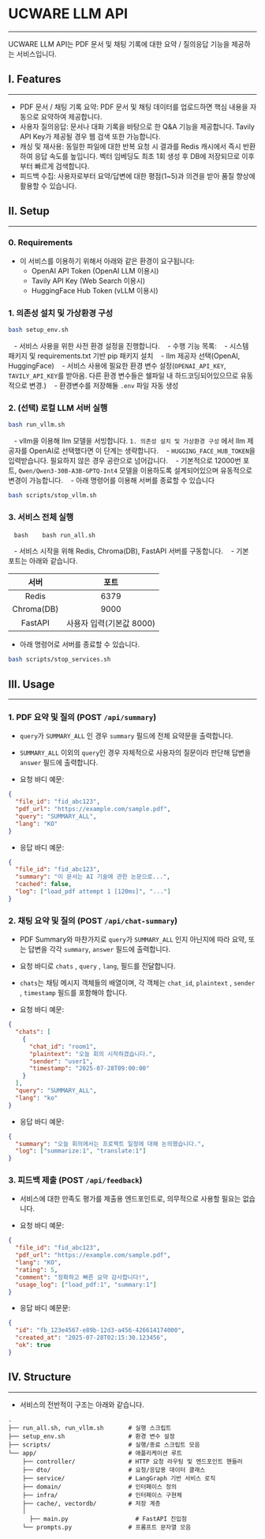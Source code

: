 
# UCWARE LLM API  
___
UCWARE LLM API는 PDF 문서 및 채팅 기록에 대한 요약 / 질의응답 기능을 제공하는 서비스입니다.

## I. Features
___
- PDF 문서 / 채팅 기록 요약: PDF 문서 및 채팅 데이터를 업로드하면 핵심 내용을 자동으로 요약하여 제공합니다.
- 사용자 질의응답: 문서나 대화 기록을 바탕으로 한 Q&A 기능을 제공합니다. Tavily API Key가 제공될 경우 웹 검색 또한 가능합니다.
- 캐싱 및 재사용: 동일한 파일에 대한 반복 요청 시 결과를 Redis 캐시에서 즉시 반환하여 응답 속도를 높입니다. 벡터 임베딩도 최초 1회 생성 후 DB에 저장되므로 이후부터 빠르게 검색합니다.  
- 피드백 수집: 사용자로부터 요약/답변에 대한 평점(1~5)과 의견을 받아 품질 향상에 활용할 수 있습니다.

## II. Setup
___
### 0. Requirements
- 이 서비스를 이용하기 위해서 아래와 같은 환경이 요구됩니다: 
	- OpenAI API Token (OpenAI LLM 이용시)
	- Tavily API Key (Web Search 이용시)
	- HuggingFace Hub Token (vLLM 이용시)

### 1. 의존성 설치 및 가상환경 구성
```bash
bash setup_env.sh
```
   - 서비스 사용을 위한 사전 환경 설정을 진행합니다.
   - 수행 기능 목록:
	   - 시스템 패키지 및 requirements.txt 기반 pip 패키지 설치
	   - llm 제공자 선택(OpenAI, HuggingFace)
	   - 서비스 사용에 필요한 환경 변수 설정(`OPENAI_API_KEY`, `TAVILY_API_KEY`를 받아옴. 다른 환경 변수들은 쉘파일 내 하드코딩되어있으므로 유동적으로 변경.)
	   - 환경변수를 저장해둘 `.env` 파일 자동 생성

### 2. (선택) 로컬 LLM 서버 실행

```bash
bash run_vllm.sh
```

   - vllm을 이용해 llm 모델을 서빙합니다. `1. 의존성 설치 및 가상환경 구성` 에서 llm 제공자를 OpenAI로 선택했다면 이 단계는 생략합니다.
   - `HUGGING_FACE_HUB_TOKEN`을 입력받습니다. 필요하지 않은 경우 공란으로 넘어갑니다.
   - 기본적으로 12000번 포트, `Qwen/Qwen3-30B-A3B-GPTQ-Int4` 모델을 이용하도록 설계되어있으며 유동적으로 변경이 가능합니다.
   - 아래 명령어를 이용해 서버를 종료할 수 있습니다
```bash
bash scripts/stop_vllm.sh   
```
  

### 3. 서비스 전체 실행

   ```bash
   bash run_all.sh
   ```

   - 서비스 시작을 위해 Redis, Chroma(DB), FastAPI 서버를 구동합니다.
   - 기본 포트는 아래와 같습니다.

|     서버     |        포트        |
| :--------: | :--------------: |
|   Redis    |       6379       |
| Chroma(DB) |       9000       |
|  FastAPI   | 사용자 입력(기본값 8000) |
- 아래 명령어로 서버를 종료할 수 있습니다.
```bash
bash scripts/stop_services.sh
```
## III. Usage
___

### 1. PDF 요약 및 질의 (POST `/api/summary`)
- `query`가 `SUMMARY_ALL` 인 경우 `summary` 필드에 전체 요약문을 출력합니다.
- `SUMMARY_ALL` 이외의 `query`인 경우 자체적으로 사용자의 질문이라 판단해 답변을 `answer` 필드에 출력합니다.

-  요청 바디 예문:
```json
{
  "file_id": "fid_abc123",
  "pdf_url": "https://example.com/sample.pdf",
  "query": "SUMMARY_ALL",
  "lang": "KO"
}
```

- 응답 바디 예문:
```json
{
  "file_id": "fid_abc123",
  "summary": "이 문서는 AI 기술에 관한 논문으로...",
  "cached": false,
  "log": ["load_pdf attempt 1 [120ms]", "..."]
}
```
### 2. 채팅 요약 및 질의 (POST `/api/chat-summary`)
- PDF Summary와 마찬가지로 `query`가 `SUMMARY_ALL` 인지 아닌지에 따라 요약, 또는 답변을 각각 `summary`, `answer` 필드에 출력합니다.
- 요청 바디로 `chats` , `query` , `lang`, 필드를 전달합니다.
- `chats`는 채팅 메시지 객체들의 배열이며, 각 객체는 `chat_id`, `plaintext` , `sender` , `timestamp` 필드를 포함해야 합니다.

- 요청 바디 예문:
```json
{
  "chats": [
    {
      "chat_id": "room1",
      "plaintext": "오늘 회의 시작하겠습니다.",
      "sender": "user1",
      "timestamp": "2025-07-28T09:00:00"
    }
  ],
  "query": "SUMMARY_ALL",
  "lang": "ko"
}
```

- 응답 바디 예문:
```json
{
  "summary": "오늘 회의에서는 프로젝트 일정에 대해 논의했습니다.",
  "log": ["summarize:1", "translate:1"]
}
```
### 3. 피드백 제출 (POST `/api/feedback`)
- 서비스에 대한 만족도 평가를 제출용 엔드포인트로, 의무적으로 사용할 필요는 없습니다.
  
- 요청 바디 예문:
```json
{
  "file_id": "fid_abc123",
  "pdf_url": "https://example.com/sample.pdf",
  "lang": "KO",
  "rating": 5,
  "comment": "정확하고 빠른 요약 감사합니다!",
  "usage_log": ["load_pdf:1", "summary:1"]
}
```

- 응답 바디 예문문:
```json
{
  "id": "fb_123e4567-e89b-12d3-a456-426614174000",
  "created_at": "2025-07-28T02:15:30.123456",
  "ok": true
}
```

## IV. Structure
___

- 서비스의 전반적이 구조는 아래와 같습니다.
```
.
├── run_all.sh, run_vllm.sh       # 실행 스크립트
├── setup_env.sh                  # 환경 변수 설정
├── scripts/                      # 실행/종료 스크립트 모음
└── app/                          # 애플리케이션 루트
    ├── controller/               # HTTP 요청 라우팅 및 엔드포인트 핸들러
    ├── dto/                      # 요청/응답용 데이터 클래스
    ├── service/                  # LangGraph 기반 서비스 로직
    ├── domain/                   # 인터페이스 정의
    ├── infra/                    # 인터페이스 구현체
    ├── cache/, vectordb/         # 저장 계층
    │
	  ├── main.py                   # FastAPI 진입점
    └── prompts.py                # 프롬프트 문자열 모음
```
